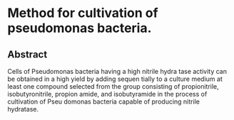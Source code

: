 # Method for cultivation of pseudomonas bacteria.

## Abstract
Cells of Pseudomonas bacteria having a high nitrile hydra tase activity can be obtained in a high yield by adding sequen tially to a culture medium at least one compound selected from the group consisting of propionitrile, isobutyronitrile, propion amide, and isobutyramide in the process of cultivation of Pseu domonas bacteria capable of producing nitrile hydratase.